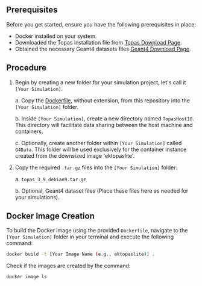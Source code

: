 ## Prerequisites

Before you get started, ensure you have the following prerequisites in place:

- Docker installed on your system.
- Downloaded the Topas installation file from [Topas Download Page](https://www.topasmc.org/download).
- Obtained the necessary Geant4 datasets files [Geant4 Download Page](https://geant4.web.cern.ch/download/11.1.2.html).

## Procedure

1. Begin by creating a new folder for your simulation project, let's call it `[Your Simulation]`.

   a. Copy the [Dockerfile](Dockerfile), without extension, from this repository into the `[Your Simulation]` folder.

   b. Inside `[Your Simulation]`, create a new directory named `TopasHostIO`. This directory will facilitate data sharing between the host machine and containers.

   c. Optionally, create another folder within `[Your Simulation]` called `G4Data`. This folder will be used exclusively for the container instance created from the downsized image 'ektopaslite'.

2. Copy the required `.tar.gz` files into the `[Your Simulation]` folder:

   a. `topas_3_9_debian9.tar.gz`

   b. Optional, Geant4 dataset files (Place these files here as needed for your simulations).

## Docker Image Creation

To build the Docker image using the provided `Dockerfile`, navigate to the `[Your Simulation]` folder in your terminal and execute the following command:

```bash
docker build -t [Your Image Name (e.g., ektopaslite)] .
```

Check if the images are created by the command:

```bash
docker image ls
```

